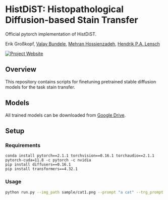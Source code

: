 # HistDiST: Histopathological Diffusion-based Stain Transfer

Official pytorch implementation of HistDiST.

Erik Großkopf,
[Valay Bundele](https://scholar.google.com/citations?user=xWvW9_UAAAAJ&hl=en&oi=ao),
[Mehran Hossienzadeh](https://scholar.google.com/citations?user=V5yInfUAAAAJ&hl=en), 
[Hendrik P.A. Lensch](https://scholar.google.de/citations?user=2R22h84AAAAJ&hl=en)

[![Project Website](https://img.shields.io/badge/Project-Website-blue)](TODO)

## Overview
This repository contains scripts for finetuning pretrained stable diffusion models for the task stain transfer.


## Models
All trained models can be downloaded from [Google Drive](https://drive.google.com/drive/folders/1onzQ05SVYCxsGMYhMis25Bsm3nwFbiyi?usp=sharing).

## Setup
### Requirements
```shell
conda install pytorch==2.1.1 torchvision==0.16.1 torchaudio==2.1.1 pytorch-cuda=11.8 -c pytorch -c nvidia 
pip install diffusers==0.16.1 
pip install transformers==4.32.1 
```

### Usage
```bash
python run.py --img_path sample/cat1.png --prompt "a cat" --trg_prompt "a pig" --w_cut 3.0 --patch_size 1 2 --n_patches 256
```
